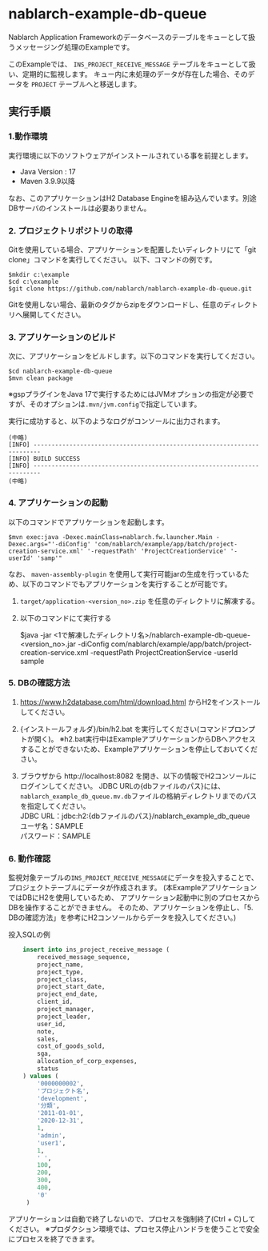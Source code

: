 # nablarch-example-db-queue

Nablarch Application Frameworkのデータベースのテーブルをキューとして扱うメッセージング処理のExampleです。

このExampleでは、 ``INS_PROJECT_RECEIVE_MESSAGE`` テーブルをキューとして扱い、定期的に監視します。
キュー内に未処理のデータが存在した場合、そのデータを ``PROJECT`` テーブルへと移送します。

## 実行手順

### 1.動作環境
実行環境に以下のソフトウェアがインストールされている事を前提とします。
* Java Version : 17
* Maven 3.9.9以降

なお、このアプリケーションはH2 Database Engineを組み込んでいます。別途DBサーバのインストールは必要ありません。

### 2. プロジェクトリポジトリの取得
Gitを使用している場合、アプリケーションを配置したいディレクトリにて「git clone」コマンドを実行してください。
以下、コマンドの例です。

    $mkdir c:\example
    $cd c:\example
    $git clone https://github.com/nablarch/nablarch-example-db-queue.git

Gitを使用しない場合、最新のタグからzipをダウンロードし、任意のディレクトリへ展開してください。

### 3. アプリケーションのビルド
次に、アプリケーションをビルドします。以下のコマンドを実行してください。

    $cd nablarch-example-db-queue
    $mvn clean package

※gspプラグインをJava 17で実行するためにはJVMオプションの指定が必要ですが、そのオプションは`.mvn/jvm.config`で指定しています。

実行に成功すると、以下のようなログがコンソールに出力されます。

    (中略)
    [INFO] ------------------------------------------------------------------------
    [INFO] BUILD SUCCESS
    [INFO] ------------------------------------------------------------------------
    (中略)

### 4. アプリケーションの起動
以下のコマンドでアプリケーションを起動します。

    $mvn exec:java -Dexec.mainClass=nablarch.fw.launcher.Main -Dexec.args="'-diConfig' 'com/nablarch/example/app/batch/project-creation-service.xml' '-requestPath' 'ProjectCreationService' '-userId' 'samp'"

なお、 `maven-assembly-plugin` を使用して実行可能jarの生成を行っているため、以下のコマンドでもアプリケーションを実行することが可能です。

1. ``target/application-<version_no>.zip`` を任意のディレクトリに解凍する。
2. 以下のコマンドにて実行する


    $java -jar <1で解凍したディレクトリ名>/nablarch-example-db-queue-<version_no>.jar -diConfig com/nablarch/example/app/batch/project-creation-service.xml -requestPath ProjectCreationService -userId sample

### 5. DBの確認方法

1. https://www.h2database.com/html/download.html からH2をインストールしてください。  

2. {インストールフォルダ}/bin/h2.bat を実行してください(コマンドプロンプトが開く)。
  ※h2.bat実行中はExampleアプリケーションからDBへアクセスすることができないため、Exampleアプリケーションを停止しておいてください。

3. ブラウザから http://localhost:8082 を開き、以下の情報でH2コンソールにログインしてください。
   JDBC URLの{dbファイルのパス}には、`nablarch_example_db_queue.mv.db`ファイルの格納ディレクトリまでのパスを指定してください。  
  JDBC URL：jdbc:h2:{dbファイルのパス}/nablarch_example_db_queue  
  ユーザ名：SAMPLE  
  パスワード：SAMPLE  

### 6. 動作確認
監視対象テーブルの``INS_PROJECT_RECEIVE_MESSAGE``にデータを投入することで、
プロジェクトテーブルにデータが作成されます。
(本ExampleアプリケーションではDBにH2を使用しているため、
アプリケーション起動中に別のプロセスからDBを操作することができません。
そのため、アプリケーションを停止し、「5. DBの確認方法」を参考にH2コンソールからデータを投入してください。)

投入SQLの例
```sql
    insert into ins_project_receive_message (
        received_message_sequence,
        project_name,
        project_type,
        project_class,
        project_start_date,
        project_end_date,
        client_id,
        project_manager,
        project_leader,
        user_id,
        note,
        sales,
        cost_of_goods_sold,
        sga,
        allocation_of_corp_expenses,
        status
    ) values (
        '0000000002',
        'プロジェクト名',
        'development',
        '分類',
        '2011-01-01',
        '2020-12-31',
        1,
        'admin',
        'user1',
        1,
        ' ',
        100,
        200,
        300,
        400,
        '0'
     )
```

アプリケーションは自動で終了しないので、プロセスを強制終了(Ctrl + C)してください。
※プロダクション環境では、プロセス停止ハンドラを使うことで安全にプロセスを終了できます。
